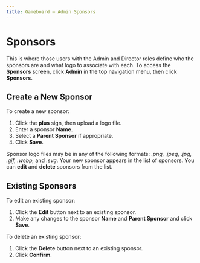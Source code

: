 ```yaml
---
title: Gameboard — Admin Sponsors
---
```


# Sponsors

This is where those users with the Admin and Director roles define who the sponsors are and what logo to associate with each. To access the **Sponsors** screen, click **Admin** in the top navigation menu, then click **Sponsors**.

## Create a New Sponsor

To create a new sponsor:

1. Click the **plus** sign, then upload a logo file.
2. Enter a sponsor **Name**.
3. Select a **Parent Sponsor** if appropriate.
4. Click **Save**.

Sponsor logo files may be in any of the following formats: *.png, .jpeg, .jpg, .gif, .webp,* and *.svg*. Your new sponsor appears in the list of sponsors. You can **edit** and **delete** sponsors from the list.

## Existing Sponsors

To edit an existing sponsor:

1. Click the **Edit** button next to an existing sponsor.
2. Make any changes to the sponsor **Name** and **Parent Sponsor** and click **Save**.

To delete an existing sponsor:

1. Click the **Delete** button next to an existing sponsor.
2. Click **Confirm**.
